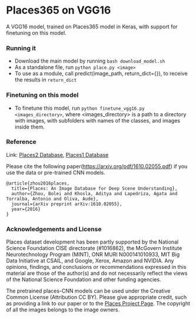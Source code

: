 # Places365 on VGG16

A VGG16 model, trained on Places365 model in Keras, with support for finetuning on this model.


### Running it

* Download the main model by running `bash download_model.sh`
* As a standalone file, run `python place.py <image>`
* To use as a module, call predict(image_path, return_dict={}), to receive the results in `return_dict`

### Finetuning on this model

* To finetune this model, run `python finetune_vgg16.py <images_directory>`, where <images_directory> is a path to a directory with images, with subfolders with names of the classes, and images inside them.

### Reference
Link: [Places2 Database](http://places2.csail.mit.edu), [Places1 Database](http://places.csail.mit.edu)

Please cite the following paper(https://arxiv.org/pdf/1610.02055.pdf) if you use the data or pre-trained CNN models.

```
@article{zhou2016places,
  title={Places: An Image Database for Deep Scene Understanding},
  author={Zhou, Bolei and Khosla, Aditya and Lapedriza, Agata and Torralba, Antonio and Oliva, Aude},
  journal={arXiv preprint arXiv:1610.02055},
  year={2016}
}
```

### Acknowledgements and License

Places dataset development has been partly supported by the National Science Foundation CISE directorate (#1016862), the McGovern Institute Neurotechnology Program (MINT), ONR MURI N000141010933, MIT Big Data Initiative at CSAIL, and Google, Xerox, Amazon and NVIDIA. Any opinions, findings, and conclusions or recommendations expressed in this material are those of the author(s) and do not necessarily reflect the views of the National Science Foundation and other funding agencies. 

The pretrained places-CNN models can be used under the Creative Common License (Attribution CC BY). Please give appropriate credit, such as providing a link to our paper or to the [Places Project Page](http://places2.csail.mit.edu). The copyright of all the images belongs to the image owners.
